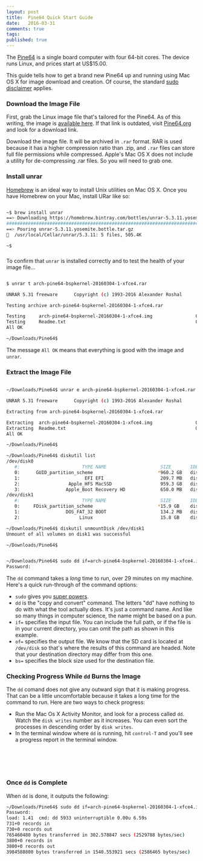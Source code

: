 ```yaml
---
layout: post
title:  Pine64 Quick Start Guide
date:   2016-03-31
comments: true
tags: 
published: true
---
```


<!-- Pine64 desktop screenshot with WindyCityThings, WindyCityRails, Pine64.org, Linux.org (or the distro), Kickstarter.com -->

The [Pine64](http://pine64.org) is a single board computer with four 64-bit cores. The device runs Linux, and prices start at US$15.00.

This guide tells how to get a brand new Pine64 up and running using Mac OS X for image download and creation. Of course, the standard [sudo disclaimer](/sudo-disclaimer/) applies.

<!--more-->

### Download the Image File

First, grab the Linux image file that's tailored for the Pine64. As of this writing, the image is [available here](). If that link is outdated, visit [Pine64.org](http://pine64.org) and look for a download link.

Download the image file. It will be archived in `.rar` format.  RAR is used because it has a higher compression ratio than .zip, and `.rar` files can store full file permissions while compressed.
Apple's Mac OS X does not include a utility for de-compressing .rar files. So you will need to grab one.

### Install unrar

[Homebrew](/blog/2014/02/12/homebrew-fundamentals/) is an ideal way to install Unix utilities on Mac OS X. Once you have Homebrew on your Mac, install URar like so:

~~~ bash

~$ brew install unrar
==> Downloading https://homebrew.bintray.com/bottles/unrar-5.3.11.yosemite.bottl
######################################################################## 100.0%
==> Pouring unrar-5.3.11.yosemite.bottle.tar.gz
🍺  /usr/local/Cellar/unrar/5.3.11: 5 files, 505.4K

~$

~~~

###

To confirm that `unrar` is installed correctly and to test the health of your image file...

~~~  bash

$ unrar t arch-pine64-bspkernel-20160304-1-xfce4.rar

UNRAR 5.31 freeware      Copyright (c) 1993-2016 Alexander Roshal

Testing archive arch-pine64-bspkernel-20160304-1-xfce4.rar

Testing     arch-pine64-bspkernel-20160304-1-xfce4.img                OK
Testing     Readme.txt                                                OK
All OK

~/Downloads/Pine64$

~~~

The message `All OK` means that everything is good with the image and `unrar`.

### Extract the Image File

~~~ bash

~/Downloads/Pine64$ unrar e arch-pine64-bspkernel-20160304-1-xfce4.rar

UNRAR 5.31 freeware      Copyright (c) 1993-2016 Alexander Roshal

Extracting from arch-pine64-bspkernel-20160304-1-xfce4.rar

Extracting  arch-pine64-bspkernel-20160304-1-xfce4.img                OK
Extracting  Readme.txt                                                OK
All OK

~/Downloads/Pine64$

~~~

~~~ bash
~/Downloads/Pine64$ diskutil list
/dev/disk0
   #:                       TYPE NAME                    SIZE       IDENTIFIER
   0:      GUID_partition_scheme                        *960.2 GB   disk0
   1:                        EFI EFI                     209.7 MB   disk0s1
   2:                  Apple_HFS MacSSD                  959.3 GB   disk0s2
   3:                 Apple_Boot Recovery HD             650.0 MB   disk0s3
/dev/disk1
   #:                       TYPE NAME                    SIZE       IDENTIFIER
   0:     FDisk_partition_scheme                        *15.9 GB    disk1
   1:                 DOS_FAT_32 BOOT                    134.2 MB   disk1s1
   2:                      Linux                         15.8 GB    disk1s2

~/Downloads/Pine64$ diskutil unmountDisk /dev/disk1
Unmount of all volumes on disk1 was successful

~/Downloads/Pine64$

~~~


~~~ bash

~/Downloads/Pine64$ sudo dd if=arch-pine64-bspkernel-20160304-1-xfce4.img of=/dev/disk1 bs=1m
Password:

~~~

The `dd` command takes a _long_ time to run, over 29 minutes on my machine. Here's a quick run-through of the command options:

* `sudo` gives you [super powers](/sudo-disclaimer/). 
* `dd` is the "copy and convert" command. The letters "dd" have nothing to do with what the tool actually does. It's just a command name. And like so many things in computer science, the name might be based on a pun.
* `if=` specifies the input file. You can include the full path, or if the file is in your current directory, you can omit the path as shown in this example.
* `of=` specifies the output file. We know that the SD card is located at `/dev/disk` so that's where the results of this command are headed.  Note that your destination directory may differ from this one.
* `bs=` specifies the block size used for the destination file.

### Checking Progress While `dd` Burns the Image

The `dd` comand does not give any outward sign that it is making
progress. That can be a little uncomfortable because it takes a long
time for the command to run.
Here are two ways to check progress:

* Run the Mac Os X Activity Monitor, and look for a process called `dd`. Watch the `disk writes` number as it increases. You can even sort the processes in descending order by `disk writes`.
* In the terminal window where `dd` is running, hit `control-T` and
you'll see a progress report in the terminal window.

~~~ bash

 
 



~~~



### Once `dd` is Complete

When `dd` is done, it outputs the following:

~~~ bash
~/Downloads/Pine64$ sudo dd if=arch-pine64-bspkernel-20160304-1-xfce4.img of=/dev/disk1 bs=1m
Password:
load: 1.41  cmd: dd 5933 uninterruptible 0.00u 6.59s
731+0 records in
730+0 records out
765460480 bytes transferred in 302.578847 secs (2529788 bytes/sec)
3800+0 records in
3800+0 records out
3984588800 bytes transferred in 1540.553921 secs (2586465 bytes/sec)

~~~


